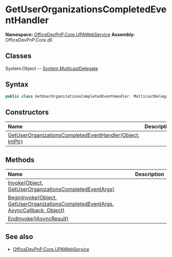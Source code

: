 # GetUserOrganizationsCompletedEventHandler

**Namespace:** [OfficeDevPnP.Core.UPAWebService](OfficeDevPnP.Core.UPAWebService.md)
**Assembly:** OfficeDevPnP.Core.dll
## Classes
System.Object
-- [System.MulticastDelegate](System.MulticastDelegate.md)
## Syntax
```C#
public class GetUserOrganizationsCompletedEventHandler: MulticastDelegate
```
## Constructors
|**Name**|**Description**|
|:-----|:-----|
| [GetUserOrganizationsCompletedEventHandler(Object, IntPtr)](GetUserOrganizationsCompletedEventHandlerconstructor1details.md) | 
## Methods
|**Name**|**Description**|
|:-----|:-----|
| [Invoke(Object, GetUserOrganizationsCompletedEventArgs)](GetUserOrganizationsCompletedEventHandlerInvokeObjectGetUserOrganizationsCompletedEventArgs.md) | 
| [BeginInvoke(Object, GetUserOrganizationsCompletedEventArgs, AsyncCallback, Object)](GetUserOrganizationsCompletedEventHandlerBeginInvokeObjectGetUserOrganizationsCompletedEventArgsAsyncCallbackObject.md) | 
| [EndInvoke(IAsyncResult)](GetUserOrganizationsCompletedEventHandlerEndInvokeIAsyncResult.md) | 
## See also
- [OfficeDevPnP.Core.UPAWebService](OfficeDevPnP.Core.UPAWebService.md)
